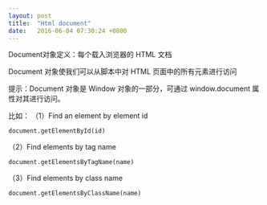 ```yaml
---
layout: post
title:  "Html document"
date:   2016-06-04 07:30:24 +0800
---
```

Document对象定义：每个载入浏览器的 HTML 文档

Document 对象使我们可以从脚本中对 HTML 页面中的所有元素进行访问

提示：Document 对象是 Window 对象的一部分，可通过 window.document 属性对其进行访问。

比如：
（1）Find an element by element id

```
document.getElementById(id)
```

（2）Find elements by tag name

```
document.getElementsByTagName(name)	
```


（3）Find elements by class name

```
document.getElementsByClassName(name)
```
